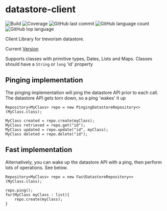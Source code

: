 # datastore-client
![Build](https://github.com/trevorism/datastore-client/actions/workflows/build.yml/badge.svg)
![Coverage](.github/badges/jacoco.svg)
![GitHub last commit](https://img.shields.io/github/last-commit/trevorism/datastore-client)
![GitHub language count](https://img.shields.io/github/languages/count/trevorism/datastore-client)
![GitHub top language](https://img.shields.io/github/languages/top/trevorism/datastore-client)

Client Library for trevorism datastore.

Current [Version](https://github.com/trevorism/datastore-client/releases/latest)

Supports classes with primitive types, Dates, Lists and Maps. Classes should have a `String` or `long` 'id' property


## Pinging implementation
The pinging implementation will ping the datastore API prior to each call.
The datastore API gets torn down, so a ping 'wakes' it up
```
Repository<MyClass> repo = new PingingDatastoreRepository<>(MyClass.class);

MyClass created = repo.create(myClass);
MyClass retrieved = repo.get("id");
MyClass updated = repo.update("id", myClass);
MyClass deleted = repo.delete("id");

```

## Fast implementation
Alternatively, you can wake up the datastore API with a ping, then perform
lots of operations. See below.
```
Repository<MyClass> repo = new FastDatastoreRepository<>(MyClass.class);

repo.ping();
for(MyClass myClass : list){
    repo.create(myClass);
}

```

